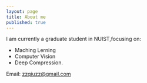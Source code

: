 ```yaml
---
layout: page
title: About me
published: true
---
```

I am currently a graduate student in NUIST,focusing on:
- Maching Lerning
- Computer Vision 
- Deep Compression.

Email: zzqiuzz@gmail.com
